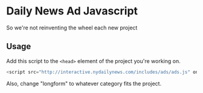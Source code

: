 # Daily News Ad Javascript
So we're not reinventing the wheel each new project

## Usage
Add this script to the `<head>` element of the project you're working on.

```js
<script src="http://interactive.nydailynews.com/includes/ads/ads.js" onload="nydn_ads('longform');"></script>
```

Also, change "longform" to whatever category fits the project.
